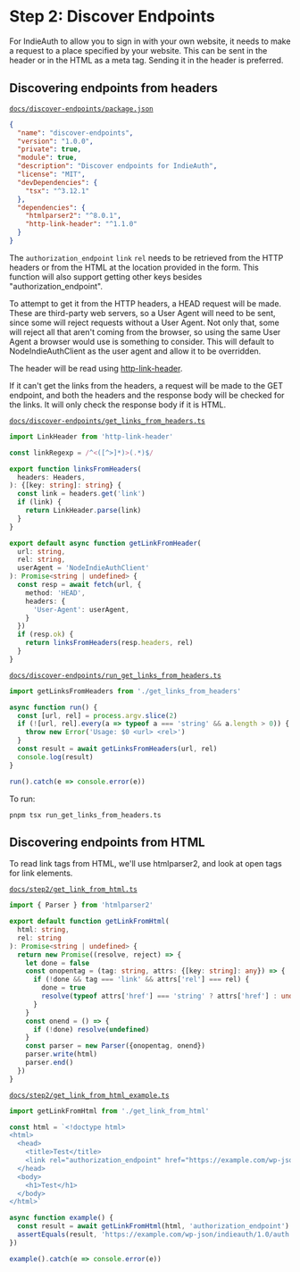 # Step 2: Discover Endpoints

For IndieAuth to allow you to sign in with your own website, it needs to make a request to a place specified by your website. This can be sent in the header or in the HTML as a meta tag. Sending it in the header is preferred.

## Discovering endpoints from headers

[`docs/discover-endpoints/package.json`](https://macchiato.dev/code)

```json
{
  "name": "discover-endpoints",
  "version": "1.0.0",
  "private": true,
  "module": true,
  "description": "Discover endpoints for IndieAuth",
  "license": "MIT",
  "devDependencies": {
    "tsx": "^3.12.1"
  },
  "dependencies": {
    "htmlparser2": "^8.0.1",
    "http-link-header": "^1.1.0"
  }
}
```

The `authorization_endpoint` `link` `rel` needs to be retrieved from the HTTP
headers or from the HTML at the location provided in the form. This function will also support getting other keys besides "authorization_endpoint".

To attempt to get it from the HTTP headers, a HEAD request will be made. These are
third-party web servers, so a User Agent will need to be sent, since some
will reject requests without a User Agent. Not only that, some will reject all
that aren't coming from the browser, so using the same User Agent a browser would
use is something to consider. This will default to NodeIndieAuthClient as the user agent
and allow it to be overridden.

The header will be read using [http-link-header](https://github.com/jhermsmeier/node-http-link-header).

If it can't get the links from the headers, a request will be made to the GET endpoint, and both the headers and the response body will be checked for the links. It will only check the response body if it is HTML.

[`docs/discover-endpoints/get_links_from_headers.ts`](https://macchiato.dev/code)

```ts
import LinkHeader from 'http-link-header'

const linkRegexp = /^<([^>]*)>(.*)$/

export function linksFromHeaders(
  headers: Headers,
): {[key: string]: string} {
  const link = headers.get('link')
  if (link) {
    return LinkHeader.parse(link)
  }
}

export default async function getLinkFromHeader(
  url: string,
  rel: string,
  userAgent = 'NodeIndieAuthClient'
): Promise<string | undefined> {
  const resp = await fetch(url, {
    method: 'HEAD',
    headers: {
      'User-Agent': userAgent,
    }
  })
  if (resp.ok) {
    return linksFromHeaders(resp.headers, rel)
  }
}
```

[`docs/discover-endpoints/run_get_links_from_headers.ts`](https://macchiato.dev/code)

```ts
import getLinksFromHeaders from './get_links_from_headers'

async function run() {
  const [url, rel] = process.argv.slice(2)
  if (![url, rel].every(a => typeof a === 'string' && a.length > 0)) {
    throw new Error('Usage: $0 <url> <rel>')
  }
  const result = await getLinksFromHeaders(url, rel)
  console.log(result)
}

run().catch(e => console.error(e))
```

To run:

```
pnpm tsx run_get_links_from_headers.ts
```

## Discovering endpoints from HTML

To read link tags from HTML, we'll use htmlparser2, and look at open tags for link elements.

[`docs/step2/get_link_from_html.ts`](https://macchiato.dev/code)

```ts
import { Parser } from 'htmlparser2'

export default function getLinkFromHtml(
  html: string,
  rel: string
): Promise<string | undefined> {
  return new Promise((resolve, reject) => {
    let done = false
    const onopentag = (tag: string, attrs: {[key: string]: any}) => {
      if (!done && tag === 'link' && attrs['rel'] === rel) {
        done = true
        resolve(typeof attrs['href'] === 'string' ? attrs['href'] : undefined)
      }
    }
    const onend = () => {
      if (!done) resolve(undefined)
    }
    const parser = new Parser({onopentag, onend})
    parser.write(html)
    parser.end()
  })
}
```

[`docs/step2/get_link_from_html_example.ts`](https://macchiato.dev/code)

```ts
import getLinkFromHtml from './get_link_from_html'

const html = `<!doctype html>
<html>
  <head>
    <title>Test</title>
    <link rel="authorization_endpoint" href="https://example.com/wp-json/indieauth/1.0/auth">
  </head>
  <body>
    <h1>Test</h1>
  </body>
</html>`

async function example() {
  const result = await getLinkFromHtml(html, 'authorization_endpoint')
  assertEquals(result, 'https://example.com/wp-json/indieauth/1.0/auth')
})

example().catch(e => console.error(e))
```

